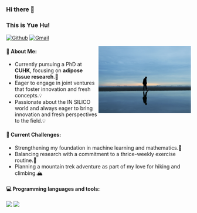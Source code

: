 ### Hi there 👋
### This is Yue Hu!
[![Github](https://img.shields.io/badge/-Github-000?style=flat&logo=Github&logoColor=white)](https://github.com/HYexployer)
[![Gmail](https://img.shields.io/badge/-Gmail-c14438?style=flat&logo=Gmail&logoColor=white)](mailto:huyuera9@gmail.com)


<img align="right" alt="img" src="https://github.com/HYexployer/HYexployer/blob/main/C68DE31C-BD9E-431D-AD4D-1C89355B1003_1_201_a.jpeg" width="50%" height="auto" />

#### 🐣 About Me:
* Currently pursuing a PhD at **CUHK**, focusing on **adipose tissue research**.🧬
* Eager to engage in joint ventures that foster innovation and fresh concepts.💡
* Passionate about the IN SILICO world and always eager to bring innovation and fresh perspectives to the field.💡

#### :muscle: Current Challenges:
- Strengthening my foundation in machine learning and mathematics.🧮
- Balancing research with a commitment to a thrice-weekly exercise routine.💪
- Planning a mountain trek adventure as part of my love for hiking and climbing.🏔

#### :computer: Programming languages and tools: 
<p>
<code><img width="10%" src="https://www.vectorlogo.zone/logos/python/python-ar21.svg"></code>
<code><img width="8%" src="https://www.vectorlogo.zone/logos/r-project/r-project-icon.svg"></code>
</p>

<!--
**HYexployer/HYexployer** is a ✨ _special_ ✨ repository because its `README.md` (this file) appears on your GitHub profile.


- 🔭 I’m currently working on ...
- 🌱 I’m currently learning ...
- 👯 I’m looking to collaborate on ...
- 🤔 I’m looking for help with ...
- 💬 Ask me about ...
- 📫 How to reach me: ...
- 😄 Pronouns: ...
- ⚡ Fun fact: ...
-->
